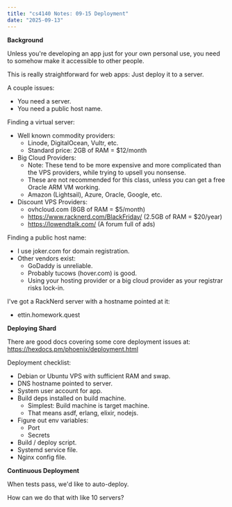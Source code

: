 ```yaml
---
title: "cs4140 Notes: 09-15 Deployment"
date: "2025-09-13"
---
```


**Background**

Unless you're developing an app just for your own personal use, you need to
somehow make it accessible to other people.

This is really straightforward for web apps: Just deploy it to a server.

A couple issues:

- You need a server.
- You need a public host name.

Finding a virtual server:

- Well known commodity providers:
  - Linode, DigitalOcean, Vultr, etc.
  - Standard price: 2GB of RAM = $12/month
- Big Cloud Providers:
  - Note: These tend to be more expensive and more complicated than the
    VPS providers, while trying to upsell you nonsense.
  - These are not recommended for this class, unless you can get a free
    Oracle ARM VM working.
  - Amazon (Lightsail), Azure, Oracle, Google, etc.
- Discount VPS Providers:
  - ovhcloud.com (8GB of RAM = $5/month)
  - https://www.racknerd.com/BlackFriday/ (2.5GB of RAM = $20/year)
  - https://lowendtalk.com/ (A forum full of ads)

Finding a public host name:

- I use joker.com for domain registration.
- Other vendors exist: 
  - GoDaddy is unreliable.
  - Probably tucows (hover.com) is good.
  - Using your hosting provider or a big cloud provider as your registrar
    risks lock-in.


I've got a RackNerd server with a hostname pointed at it:

- ettin.homework.quest

**Deploying Shard**

There are good docs covering some core deployment issues at:
https://hexdocs.pm/phoenix/deployment.html

Deployment checklist:

- Debian or Ubuntu VPS with sufficient RAM and swap.
- DNS hostname pointed to server.
- System user account for app.
- Build deps installed on build machine.
  - Simplest: Build machine is target machine.
  - That means asdf, erlang, elixir, nodejs.
- Figure out env variables:
  - Port
  - Secrets
- Build / deploy script.
- Systemd service file.
- Nginx config file.

**Continuous Deployment**

When tests pass, we'd like to auto-deploy.

How can we do that with like 10 servers?
